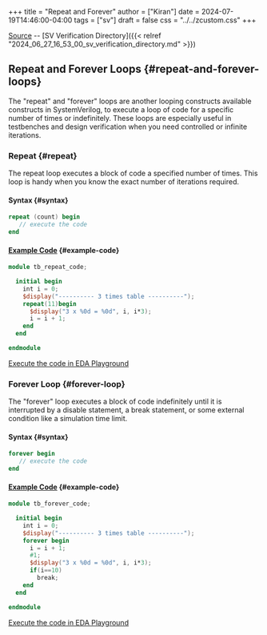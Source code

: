+++
title = "Repeat and Forever"
author = ["Kiran"]
date = 2024-07-19T14:46:00-04:00
tags = ["sv"]
draft = false
css = "../../zcustom.css"
+++

[Source](https://github.com/24x7fpga/SystemVerilog_Verification) -- [SV Verification Directory]({{< relref "2024_06_27_16_53_00_sv_verification_directory.md" >}})


## Repeat and Forever Loops {#repeat-and-forever-loops}

The "repeat" and "forever" loops are another looping constructs available constructs in SystemVerilog, to execute a loop of code for a specific number of times or indefinitely. These loops are especially useful in testbenches and design verification when you need controlled or infinite iterations.


### Repeat {#repeat}

The repeat loop executes a block of code a specified number of times. This loop is handy when you know the exact number of iterations required.


#### Syntax {#syntax}

```verilog
repeat (count) begin
   // execute the code
end
```


#### [Example Code](https://github.com/24x7fpga/SystemVerilog_Verification/blob/main/sv_verification/repeat_code/tb_repeat_code.sv) {#example-code}

```verilog
module tb_repeat_code;

  initial begin
    int i = 0;
    $display("---------- 3 times table ----------");
    repeat(11)begin
      $display("3 x %0d = %0d", i, i*3);
      i = i + 1;
    end
  end

endmodule
```

[Execute the code in EDA Playground](https://www.edaplayground.com/x/Hvp7)


### Forever Loop {#forever-loop}

The "forever" loop executes a block of code indefinitely until it is interrupted by a disable statement, a break statement, or some external condition like a simulation time limit.


#### Syntax {#syntax}

```verilog
forever begin
   // execute the code
end
```


#### [Example Code](https://github.com/24x7fpga/SystemVerilog_Verification/blob/main/sv_verification/forever_code/tb_forever_code.sv) {#example-code}

```verilog
module tb_forever_code;

  initial begin
    int i = 0;
    $display("---------- 3 times table ----------");
    forever begin
      i = i + 1;
      #1;
      $display("3 x %0d = %0d", i, i*3);
      if(i==10)
        break;
    end
  end

endmodule
```

[Execute the code in EDA Playground](https://www.edaplayground.com/x/Hvp7)
